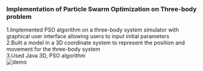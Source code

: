 ### Implementation of Particle Swarm Optimization on Three-body problem 
1.Implemented PSO algorithm on a three-body system simulator with graphical user interface allowing users to input initial parameters  
2.Built a model in a 3D coordinate system to represent the position and movement for the three-body system    
3.Used Java 3D, PSO algorithm      
![demo](https://github.com/gobackhuoxing/Three-body-problem-PSO-INFO6205/blob/master/picture/demo.png)
